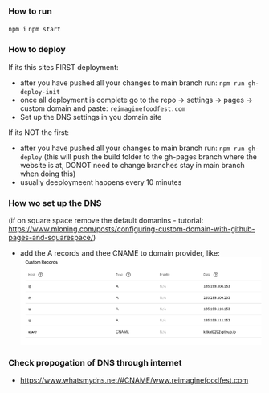 ### How to run
`npm i`
`npm start`


### How to deploy
If its this sites FIRST deployment:
 - after you have pushed all your changes to main branch run:
`npm run gh-deploy-init`
 - once all deployment is complete go to the repo -> settings -> pages -> custom domain and paste:
`reimaginefoodfest.com`
 - Set up the DNS settings in you domain site


If its NOT the first:
 - after you have pushed all your changes to main branch run:
`npm run gh-deploy` (this will push the build folder to the gh-pages branch where the website is at, DONOT need to change branches stay in main branch when doing this)
 - usually deeploymeent happens every 10 minutes



### How wo set up the DNS
(if on square space remove the default domanins - tutorial: https://www.mloning.com/posts/configuring-custom-domain-with-github-pages-and-squarespace/)
 - add the A records and thee CNAME to domain provider, like:
![domain](./domain.png)




### Check propogation of DNS through internet
- https://www.whatsmydns.net/#CNAME/www.reimaginefoodfest.com